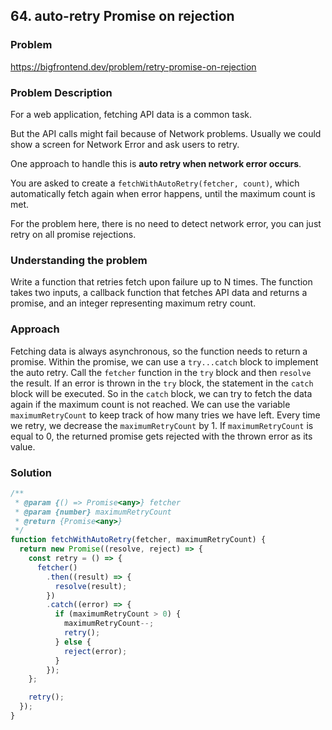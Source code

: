 ## 64. auto-retry Promise on rejection

### Problem

https://bigfrontend.dev/problem/retry-promise-on-rejection

### Problem Description

For a web application, fetching API data is a common task.

But the API calls might fail because of Network problems. Usually we could show a screen for Network Error and ask users to retry.

One approach to handle this is **auto retry when network error occurs**.

You are asked to create a `fetchWithAutoRetry(fetcher, count)`, which automatically fetch again when error happens, until the maximum count is met.

For the problem here, there is no need to detect network error, you can just retry on all promise rejections.

### Understanding the problem

Write a function that retries fetch upon failure up to N times. The function takes two inputs, a callback function that fetches API data and returns a promise, and an integer representing maximum retry count.

### Approach

Fetching data is always asynchronous, so the function needs to return a promise. Within the promise, we can use a `try...catch` block to implement the auto retry. Call the `fetcher` function in the `try` block and then `resolve` the result. If an error is thrown in the `try` block, the statement in the `catch` block will be executed. So in the `catch` block, we can try to fetch the data again if the maximum count is not reached. We can use the variable `maximumRetryCount` to keep track of how many tries we have left. Every time we retry, we decrease the `maximumRetryCount` by 1. If `maximumRetryCount` is equal to 0, the returned promise gets rejected with the thrown error as its value.

### Solution

```js
/**
 * @param {() => Promise<any>} fetcher
 * @param {number} maximumRetryCount
 * @return {Promise<any>}
 */
function fetchWithAutoRetry(fetcher, maximumRetryCount) {
  return new Promise((resolve, reject) => {
    const retry = () => {
      fetcher()
        .then((result) => {
          resolve(result);
        })
        .catch((error) => {
          if (maximumRetryCount > 0) {
            maximumRetryCount--;
            retry();
          } else {
            reject(error);
          }
        });
    };

    retry();
  });
}
```
